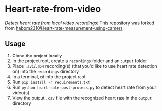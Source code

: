 # Heart-rate-from-video
*Detect heart rate from local video recordings!* This repository was forked from [habom2310/Heart-rate-measurement-using-camera](https://github.com/habom2310/Heart-rate-measurement-using-camera).

## Usage
1. Clone the project locally
2. In the project root, create a `recordings` folder and an `output` folder
3. Place `.avi`/`.mp4` recording(s) (that you'd like to use heart rate detection on) into the `recordings` directory
4. In a terminal, `cd` into the project root
5. Run `pip install -r requirements.txt`
6. Run `python heart-rate-post-process.py` to detect heart rate from your video(s)
7. View the output `.csv` file with the recognized heart rate in the `output` directory